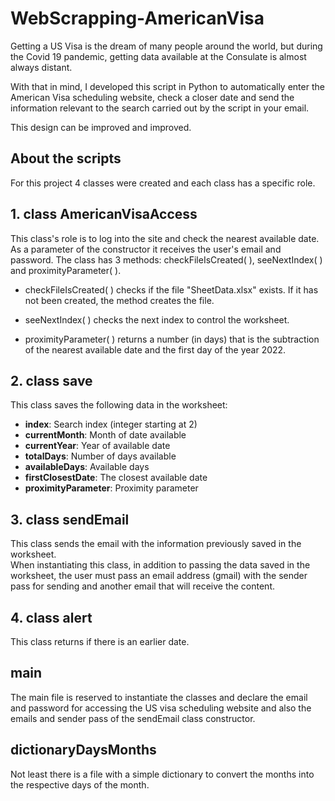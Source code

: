 # WebScrapping-AmericanVisa
Getting a US Visa is the dream of many people around the world, but during the Covid 19 pandemic, getting data available at the Consulate is almost always distant.

With that in mind, I developed this script in Python to automatically enter the American Visa scheduling website, check a closer date and send the information relevant to the search carried out by the script in your email.

This design can be improved and improved.

## About the scripts
For this project 4 classes were created and each class has a specific role.

## 1. class AmericanVisaAccess
This class's role is to log into the site and check the nearest available date. As a parameter of the constructor it receives the user's email and password. The class has 3 methods: checkFileIsCreated( ), seeNextIndex( ) and proximityParameter( ).

* checkFileIsCreated( ) checks if the file "SheetData.xlsx" exists. If it has not been created, the method creates the file.

* seeNextIndex( ) checks the next index to control the worksheet.

* proximityParameter( ) returns a number (in days) that is the subtraction of the nearest available date and the first day of the year 2022.

## 2. class save
This class saves the following data in the worksheet:

* **index**: Search index (integer starting at 2)
* **currentMonth**: Month of date available
* **currentYear**: Year of available date
* **totalDays**: Number of days available
* **availableDays**: Available days
* **firstClosestDate**: The closest available date
* **proximityParameter**: Proximity parameter

## 3. class sendEmail
This class sends the email with the information previously saved in the worksheet.\
When instantiating this class, in addition to passing the data saved in the worksheet, the user must pass an email address (gmail) with the sender pass for sending and another email that will receive the content.

## 4. class alert
This class returns if there is an earlier date.

## main
The main file is reserved to instantiate the classes and declare the email and password for accessing the US visa scheduling website and also the emails and sender pass of the sendEmail class constructor.

## dictionaryDaysMonths
Not least there is a file with a simple dictionary to convert the months into the respective days of the month.
